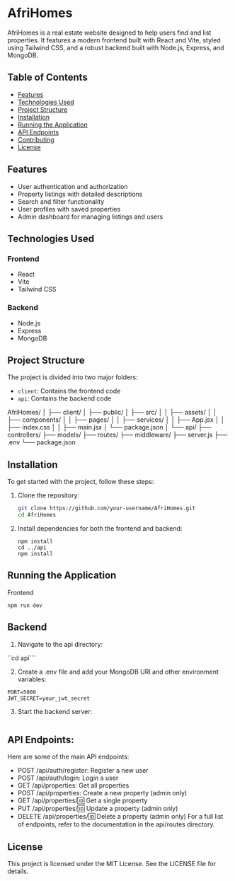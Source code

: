 # AfriHomes

AfriHomes is a real estate website designed to help users find and list properties. It features a modern frontend built with React and Vite, styled using Tailwind CSS, and a robust backend built with Node.js, Express, and MongoDB.

## Table of Contents

- [Features](#features)
- [Technologies Used](#technologies-used)
- [Project Structure](#project-structure)
- [Installation](#installation)
- [Running the Application](#running-the-application)
- [API Endpoints](#api-endpoints)
- [Contributing](#contributing)
- [License](#license)

## Features

- User authentication and authorization
- Property listings with detailed descriptions
- Search and filter functionality
- User profiles with saved properties
- Admin dashboard for managing listings and users

## Technologies Used

### Frontend

- React
- Vite
- Tailwind CSS

### Backend

- Node.js
- Express
- MongoDB

## Project Structure

The project is divided into two major folders:

- `client`: Contains the frontend code
- `api`: Contains the backend code

AfriHomes/
│
├── client/
│ ├── public/
│ ├── src/
│ │ ├── assets/
│ │ ├── components/
│ │ ├── pages/
│ │ ├── services/
│ │ ├── App.jsx
│ │ ├── index.css
│ │ ├── main.jsx
│ └── package.json
│
└── api/
├── controllers/
├── models/
├── routes/
├── middleware/
├── server.js
├── .env
└── package.json

## Installation

To get started with the project, follow these steps:

1. Clone the repository:

   ```bash
   git clone https://github.com/your-username/AfriHomes.git
   cd AfriHomes

   ```

2. Install dependencies for both the frontend and backend:

   ```cd client
   npm install
   cd ../api
   npm install

   ```

## Running the Application

Frontend

```cd client
npm run dev
```

## Backend

1. Navigate to the api directory:

``cd api```

2. Create a .env file and add your MongoDB URI and other environment variables:

```MONGODB_URI=your_mongodb_uri
PORT=5000
JWT_SECRET=your_jwt_secret

```

3. Start the backend server:

```npm start

```

## API Endpoints:

Here are some of the main API endpoints:

- POST /api/auth/register: Register a new user
- POST /api/auth/login: Login a user
- GET /api/properties: Get all properties
- POST /api/properties: Create a new property (admin only)
- GET /api/properties/:id: Get a single property
- PUT /api/properties/:id: Update a property (admin only)
- DELETE /api/properties/:id: Delete a property (admin only)
  For a full list of endpoints, refer to the documentation in the api/routes directory.

## License

This project is licensed under the MIT License. See the LICENSE file for details.

